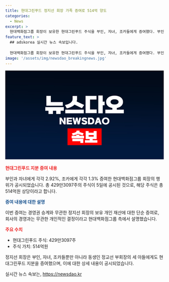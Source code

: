 ```yaml
---
title: 현대그린푸드 정지선 회장 가족 증여로 514억 양도
categories:
  - News
excerpt: >
  현대백화점그룹 회장이 보유한 현대그린푸드 주식을 부인, 자녀, 조카들에게 증여했다. 부인과 자녀는 각각 2.92%, 조카는 각각 1.3%를 받았으며, 이번 증여는 총 429만3097주로 514억원 상당이다. 회사 측은 이는 경영권 승계와 무관한 개인 재산 증여라고 설명했다.
feature_text: >
  ## adskorea 실시간 뉴스 속보입니다.

  현대백화점그룹 회장이 보유한 현대그린푸드 주식을 부인, 자녀, 조카들에게 증여했다. 부인과 자녀는 각각 2.92%, 조카는 각각 1.3%를 받았으며, 이번 증여는 총 429만3097주로 514억원 상당이다. 회사 측은 이는 경영권 승계와 무관한 개인 재산 증여라고 설명했다.
image: '/assets/img/newsdao_breakingnews.jpg'
---
```


<p><img src="/assets/img/newsdao_breakingnews.jpg" alt="adskorea 속보" /></p>

<p><b><span style="color: #ee2323;">현대그린푸드 지분 증여 내용</span></b></p>

<p>부인과 자녀에게 각각 2.92%, 조카에게 각각 1.3% 증여한 현대백화점그룹 회장의 행위가 공시되었습니다. 총 429만3097주의 주식이 5일에 공시된 것으로, 해당 주식은 총 514억원 상당이라고 합니다.</p>

<p><b><span style="color: #1a5490;">증여 내용에 대한 설명</span></b></p>

<p>이번 증여는 경영권 승계와 무관한 정지선 회장의 보유 개인 재산에 대한 단순 증여로, 회사의 경영과는 무관한 개인적인 결정이라고 현대백화점그룹 측에서 설명했습니다.</p>

<p><b><span style="color: #ee2323;">주요 수치</span></b></p>

<ul>
<li>현대그린푸드 주식: 429만3097주</li>
<li>주식 가치: 514억원</li>
</ul>

<p>정지선 회장은 부인, 자녀, 조카들뿐만 아니라 동생인 정교선 부회장의 세 아들에게도 현대그린푸드 지분을 증여했으며, 이에 대한 상세 내용이 공시되었습니다.</p>
실시간 뉴스 속보는, <a href="https://newsdao.kr" rel="dofollow">https://newsdao.kr</a>


